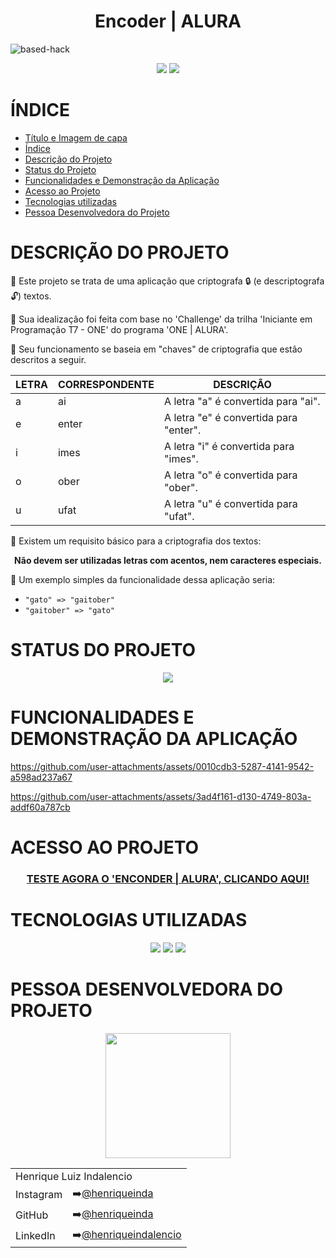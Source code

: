 <h1 align="center">Encoder | ALURA</h1>

![based-hack](https://github.com/user-attachments/assets/8f6f01fc-a8a1-4df6-a259-1c729597c42e) <br><!--img-cripto-->

<p align="center">
  <img loading="lazy" src="https://img.shields.io/badge/VERSION-v1.0-purple?style=for-the-badge">
  <img loading="lazy" src="https://img.shields.io/badge/RELEASE%20DATE-AUGUST%20%7C%202024-yellow?style=for-the-badge">
</p>

# ÍNDICE

* [Título e Imagem de capa](<h1>)
* [Índice](#índice)
* [Descrição do Projeto](#descrição-do-projeto)
* [Status do Projeto](#status-do-projeto)
* [Funcionalidades e Demonstração da Aplicação](#funcionalidades-e-demonstração-da-aplicação)
* [Acesso ao Projeto](#acesso-ao-projeto)
* [Tecnologias utilizadas](#tecnologias-utilizadas)
* [Pessoa Desenvolvedora do Projeto](#pessoa-desenvolvedora-do-projeto)

# DESCRIÇÃO DO PROJETO
 
📄 Este projeto se trata de uma aplicação que criptografa 🔒 (e descriptografa 🔓) textos.

📄 Sua idealização foi feita com base no 'Challenge' da trilha 'Iniciante em Programação T7 - ONE' do programa 'ONE | ALURA'.

📄 Seu funcionamento se baseia em "chaves" de criptografia que estão descritos a seguir.

<table align="center">
  <thead>
    <tr>
      <th>LETRA</th>
      <th>CORRESPONDENTE</th>
      <th>DESCRIÇÃO</th>
    </tr>
  </thead>
  <tbody>
    <tr>
      <td>a</td>
      <td>ai</td>
      <td>A letra "a" é convertida para "ai".</td>
    </tr>
    <tr>
      <td>e</td>
      <td>enter</td>
      <td>A letra "e" é convertida para "enter".</td>
    </tr>
    <tr>
      <td>i</td>
      <td>imes</td>
      <td>A letra "i" é convertida para "imes".</td>
    </tr>
    <tr>
      <td>o</td>
      <td>ober</td>
      <td>A letra "o" é convertida para "ober".</td>
    </tr>
    <tr>
      <td>u</td>
      <td>ufat</td>
      <td>A letra "u" é convertida para "ufat".</td>
    </tr>
  </tbody>
</table>

📄 Existem um requisito básico para a criptografia dos textos:

<p align="center"><strong>Não devem ser utilizadas letras com acentos, nem caracteres especiais.</strong></p>

📄 Um exemplo simples da funcionalidade dessa aplicação seria:

  - `"gato" => "gaitober"`
  - `"gaitober" => "gato"`


# STATUS DO PROJETO

<p align="center">
  <img loading="lazy" src="https://img.shields.io/badge/STATUS-FINISHED-green?style=for-the-badge">
</p>

# FUNCIONALIDADES E DEMONSTRAÇÃO DA APLICAÇÃO

https://github.com/user-attachments/assets/0010cdb3-5287-4141-9542-a598ad237a67

https://github.com/user-attachments/assets/3ad4f161-d130-4749-803a-addf60a787cb

# ACESSO AO PROJETO

  <h3 align="center"><a href="https://encoder-alura.vercel.app/"><strong>TESTE AGORA O 'ENCONDER | ALURA', CLICANDO AQUI!</strong></a></h3>

# TECNOLOGIAS UTILIZADAS

<p align="center">
  <img loading="lazy" src="https://img.shields.io/badge/HTML%205-blue?style=for-the-badge">
  <img loading="lazy" src="https://img.shields.io/badge/CSS-violet?style=for-the-badge">
  <img loading="lazy" src="https://img.shields.io/badge/JAVASCRIPT-red?style=for-the-badge">
</p>

# PESSOA DESENVOLVEDORA DO PROJETO

<section align="center">
  <img loading="lazy" src="https://github.com/user-attachments/assets/869a58e6-2cf4-46a7-9f26-d98099ee5db6" width="200"/>
  <table align="center">
    <tbody>
      <tr>
        <td colspan="2">Henrique Luiz Indalencio</td>
      </tr>
      <tr>
        <td>Instagram</td>
        <td>➡️<a href="https://www.instagram.com/henriqueinda/">@henriqueinda</a></td>
      </tr>
      <tr>
        <td>GitHub</td>
        <td>➡️<a href="https://github.com/henriqueinda">@henriqueinda</a></td>
      </tr>
      <tr>
        <td>LinkedIn</td>
        <td>➡️<a href="https://www.linkedin.com/in/henriqueindalencio/">@henriqueindalencio</a></td>
      </tr>
    </tbody>
  </table>
</section>

